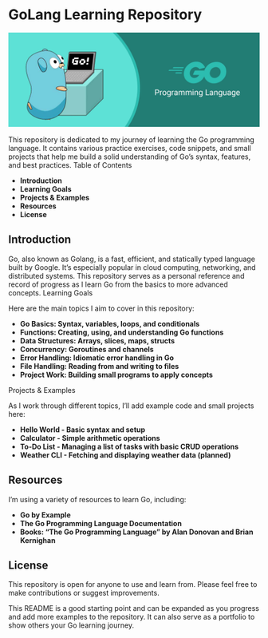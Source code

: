 # GoLang Learning Repository
![GoLang Logo](logo.png)

This repository is dedicated to my journey of learning the Go programming language. It contains various practice exercises, code snippets, and small projects that help me build a solid understanding of Go’s syntax, features, and best practices.
Table of Contents

- **Introduction**
- **Learning Goals**
- **Projects & Examples**
- **Resources**
- **License**

## Introduction

Go, also known as Golang, is a fast, efficient, and statically typed language built by Google. It’s especially popular in cloud computing, networking, and distributed systems. This repository serves as a personal reference and record of progress as I learn Go from the basics to more advanced concepts.
Learning Goals

Here are the main topics I aim to cover in this repository:

- **Go Basics: Syntax, variables, loops, and conditionals**
- **Functions: Creating, using, and understanding Go functions**
- **Data Structures: Arrays, slices, maps, structs**
- **Concurrency: Goroutines and channels**
- **Error Handling: Idiomatic error handling in Go**
- **File Handling: Reading from and writing to files**
- **Project Work: Building small programs to apply concepts**

Projects & Examples

As I work through different topics, I’ll add example code and small projects here:

- **Hello World - Basic syntax and setup**
- **Calculator - Simple arithmetic operations**
- **To-Do List - Managing a list of tasks with basic CRUD operations**
- **Weather CLI - Fetching and displaying weather data (planned)**

## Resources

I’m using a variety of resources to learn Go, including:

- **Go by Example**
- **The Go Programming Language Documentation**
- **Books: “The Go Programming Language” by Alan Donovan and Brian Kernighan**

## License

This repository is open for anyone to use and learn from. Please feel free to make contributions or suggest improvements.

This README is a good starting point and can be expanded as you progress and add more examples to the repository. It can also serve as a portfolio to show others your Go learning journey.

